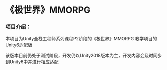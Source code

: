 # 《极世界》MMORPG

### 项目介绍：

本项目为Unity全栈工程师系列课程P2阶段的《极世界》MMORPG 教学项目的Unity6适配版

该版本目前仍处于测试阶段，开发仍以Unity2018版本为主，开发内容会及时同步到Unity6中并进行相应适配

